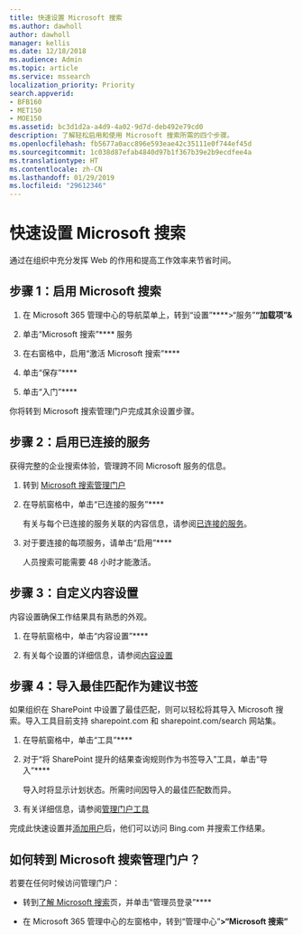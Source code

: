 ```yaml
---
title: 快速设置 Microsoft 搜索
ms.author: dawholl
author: dawholl
manager: kellis
ms.date: 12/18/2018
ms.audience: Admin
ms.topic: article
ms.service: mssearch
localization_priority: Priority
search.appverid:
- BFB160
- MET150
- MOE150
ms.assetid: bc3d1d2a-a4d9-4a02-9d7d-deb492e79cd0
description: 了解轻松启用和使用 Microsoft 搜索所需的四个步骤。
ms.openlocfilehash: fb5677a0acc896e593eae42c35111e0f744ef45d
ms.sourcegitcommit: 1c038d87efab4840d97b1f367b39e2b9ecdfee4a
ms.translationtype: HT
ms.contentlocale: zh-CN
ms.lasthandoff: 01/29/2019
ms.locfileid: "29612346"
---
```

# <a name="quick-set-up-for-microsoft-search"></a>快速设置 Microsoft 搜索

通过在组织中充分发挥 Web 的作用和提高工作效率来节省时间。
  
## <a name="step-1-turn-on-microsoft-search"></a>步骤 1：启用 Microsoft 搜索

1. 在 Microsoft 365 管理中心的导航菜单上，转到“设置”****\>“服务”**“加载项”&amp;**
    
2. 单击“Microsoft 搜索”**** 服务 
    
3. 在右窗格中，启用“激活 Microsoft 搜索”****
    
4. 单击“保存”****
    
5. 单击“入门”****
  
你将转到 Microsoft 搜索管理门户完成其余设置步骤。
    
## <a name="step-2-enable-connected-services"></a>步骤 2：启用已连接的服务

获得完整的企业搜索体验，管理跨不同 Microsoft 服务的信息。
  
1. 转到 [Microsoft 搜索管理门户](https://www.bingforbusiness.com/admin)
    
2. 在导航窗格中，单击“已连接的服务”****
    
    有关与每个已连接的服务关联的内容信息，请参阅[已连接的服务](connected-services.md)。
    
3. 对于要连接的每项服务，请单击“启用”****
    
    人员搜索可能需要 48 小时才能激活。
    
## <a name="step-3-customize-content-settings"></a>步骤 3：自定义内容设置

内容设置确保工作结果具有熟悉的外观。 
  
1. 在导航窗格中，单击“内容设置”****
    
2. 有关每个设置的详细信息，请参阅[内容设置](content-settings.md)
    
## <a name="step-4-import-best-bets-as-suggested-bookmarks"></a>步骤 4：导入最佳匹配作为建议书签

如果组织在 SharePoint 中设置了最佳匹配，则可以轻松将其导入 Microsoft 搜索。导入工具目前支持 sharepoint.com 和 sharepoint.com/search 网站集。 
  
1. 在导航窗格中，单击“工具”****
    
2. 对于“将 SharePoint 提升的结果查询规则作为书签导入”工具，单击“导入”****
    
    导入时将显示计划状态。所需时间因导入的最佳匹配数而异。
    
3. 有关详细信息，请参阅[管理门户工具](admin-portal-tools.md)
    
完成此快速设置并[添加用户](add-users.md)后，他们可以访问 Bing.com 并搜索工作结果。 
  
## <a name="how-do-i-get-to-the-microsoft-search-admin-portal"></a>如何转到 Microsoft 搜索管理门户？

若要在任何时候访问管理门户：
  
- 转到[了解 Microsoft 搜索](https://www.bing.com/business/explore)页，并单击“管理员登录”****
    
- 在 Microsoft 365 管理中心的左窗格中，转到“管理中心”****\>“Microsoft 搜索”****

  

